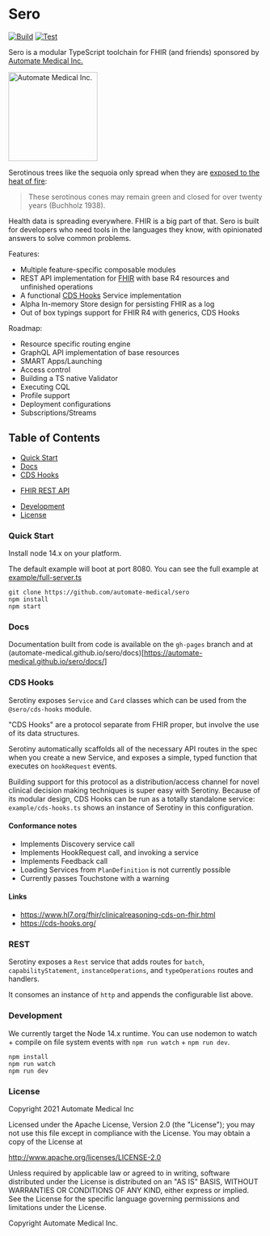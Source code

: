 # Sero

[![Build](https://github.com/Automate-Medical/sero/actions/workflows/build.yaml/badge.svg)](https://github.com/Automate-Medical/sero/actions/workflows/build.yaml) [![Test](https://github.com/Automate-Medical/sero/actions/workflows/test.yaml/badge.svg)](https://github.com/Automate-Medical/sero/actions/workflows/test.yaml)


Sero is a modular TypeScript toolchain for FHIR (and friends) sponsored by [Automate Medical Inc.](https://www.automatemedical.com/)

<img width="176" alt="Automate Medical Inc." src="https://user-images.githubusercontent.com/704789/123880097-31e0ac80-d8ff-11eb-996b-1b852b187e6a.png">

Serotinous trees like the sequoia only spread when they are [exposed to the heat of fire](https://www.nps.gov/parkhistory/online_books/science/12/chap5.htm):

> These serotinous cones may remain green and closed for over twenty years (Buchholz 1938).


Health data is spreading everywhere. FHIR is a big part of that. Sero is built for developers who need tools in the languages they know, with opinionated answers to solve common problems.

Features:
- Multiple feature-specific composable modules 
- REST API implementation for [FHIR](https://www.hl7.org/fhir/http.html) with base R4 resources and unfinished operations
- A functional [CDS Hooks](#cds-hooks) Service implementation
- Alpha In-memory Store design for persisting FHIR as a log
- Out of box typings support for FHIR R4 with generics, CDS Hooks 

Roadmap:
- Resource specific routing engine
- GraphQL API implementation of base resources
- SMART Apps/Launching
- Access control
- Building a TS native Validator
- Executing CQL 
- Profile support
- Deployment configurations
- Subscriptions/Streams


## Table of Contents  
* [Quick Start](#quick-start)
* [Docs](#docs)
* [CDS Hooks](#cds-hooks) 
- [FHIR REST API](#rest)
* [Development](#development)
* [License](#license)

### Quick Start

Install node 14.x on your platform.

The default example will boot at port 8080. You can see the full example at [example/full-server.ts](.example/full-server.ts)

```shell
git clone https://github.com/automate-medical/sero
npm install
npm start
```

### Docs

Documentation built from code is available on the `gh-pages` branch and at (automate-medical.github.io/sero/docs)[https://automate-medical.github.io/sero/docs/]

### CDS Hooks

Serotiny exposes `Service` and `Card` classes which can be used from the `@sero/cds-hooks` module.

"CDS Hooks" are a protocol separate from FHIR proper, but involve the use of its data structures.

Serotiny automatically scaffolds all of the necessary API routes in the spec when you create a new Service, and exposes a simple, typed function that executes on `hookRequest` events.

Building support for this protocol as a distribution/access channel for novel clinical decision making techniques is super easy with Serotiny. Because of its modular design, CDS Hooks can be run as a totally standalone service: `example/cds-hooks.ts` shows an instance of Serotiny in this configuration.

#### Conformance notes
- Implements Discovery service call
- Implements HookRequest call, and invoking a service
- Implements Feedback call
- Loading Services from `PlanDefinition` is not currently possible
- Currently passes Touchstone with a warning

#### Links
- https://www.hl7.org/fhir/clinicalreasoning-cds-on-fhir.html
- https://cds-hooks.org/

### REST

Serotiny exposes a `Rest` service that adds routes for `batch`, `capabilityStatement`, `instanceOperations`, and `typeOperations` routes and handlers.

It consomes an instance of `http` and appends the configurable list above.


### Development

We currently target the Node 14.x runtime. You can use nodemon to watch + compile on file system events with `npm run watch` + `npm run dev`.

```
npm install
npm run watch
npm run dev
```

### License

Copyright 2021 Automate Medical Inc

Licensed under the Apache License, Version 2.0 (the "License");
you may not use this file except in compliance with the License.
You may obtain a copy of the License at

   http://www.apache.org/licenses/LICENSE-2.0

Unless required by applicable law or agreed to in writing, software
distributed under the License is distributed on an "AS IS" BASIS,
WITHOUT WARRANTIES OR CONDITIONS OF ANY KIND, either express or implied.
See the License for the specific language governing permissions and
limitations under the License.

Copyright Automate Medical Inc.

